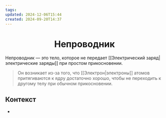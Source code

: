 ```yaml
---
tags: 
updated: 2024-12-06T15:44
created: 2024-09-20T14:37
---
```

<center> <h1> <b> Непроводник </b> </h1> </center>

 Непроводник — это тело, которое не передает [[Электрический заряд|электрические заряды]] при простом прикосновении.

>Он возникает из-за того, что [[Электрон|электроны]] атомов притягиваются к ядру достаточно хорошо, чтобы не переходить к другому телу при обычном прикосновении.

## Контекст
- 

